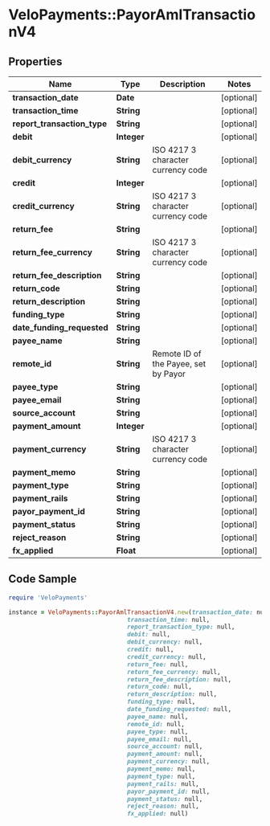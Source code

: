 # VeloPayments::PayorAmlTransactionV4

## Properties

Name | Type | Description | Notes
------------ | ------------- | ------------- | -------------
**transaction_date** | **Date** |  | [optional] 
**transaction_time** | **String** |  | [optional] 
**report_transaction_type** | **String** |  | [optional] 
**debit** | **Integer** |  | [optional] 
**debit_currency** | **String** | ISO 4217 3 character currency code | [optional] 
**credit** | **Integer** |  | [optional] 
**credit_currency** | **String** | ISO 4217 3 character currency code | [optional] 
**return_fee** | **String** |  | [optional] 
**return_fee_currency** | **String** | ISO 4217 3 character currency code | [optional] 
**return_fee_description** | **String** |  | [optional] 
**return_code** | **String** |  | [optional] 
**return_description** | **String** |  | [optional] 
**funding_type** | **String** |  | [optional] 
**date_funding_requested** | **String** |  | [optional] 
**payee_name** | **String** |  | [optional] 
**remote_id** | **String** | Remote ID of the Payee, set by Payor | [optional] 
**payee_type** | **String** |  | [optional] 
**payee_email** | **String** |  | [optional] 
**source_account** | **String** |  | [optional] 
**payment_amount** | **Integer** |  | [optional] 
**payment_currency** | **String** | ISO 4217 3 character currency code | [optional] 
**payment_memo** | **String** |  | [optional] 
**payment_type** | **String** |  | [optional] 
**payment_rails** | **String** |  | [optional] 
**payor_payment_id** | **String** |  | [optional] 
**payment_status** | **String** |  | [optional] 
**reject_reason** | **String** |  | [optional] 
**fx_applied** | **Float** |  | [optional] 

## Code Sample

```ruby
require 'VeloPayments'

instance = VeloPayments::PayorAmlTransactionV4.new(transaction_date: null,
                                 transaction_time: null,
                                 report_transaction_type: null,
                                 debit: null,
                                 debit_currency: null,
                                 credit: null,
                                 credit_currency: null,
                                 return_fee: null,
                                 return_fee_currency: null,
                                 return_fee_description: null,
                                 return_code: null,
                                 return_description: null,
                                 funding_type: null,
                                 date_funding_requested: null,
                                 payee_name: null,
                                 remote_id: null,
                                 payee_type: null,
                                 payee_email: null,
                                 source_account: null,
                                 payment_amount: null,
                                 payment_currency: null,
                                 payment_memo: null,
                                 payment_type: null,
                                 payment_rails: null,
                                 payor_payment_id: null,
                                 payment_status: null,
                                 reject_reason: null,
                                 fx_applied: null)
```


